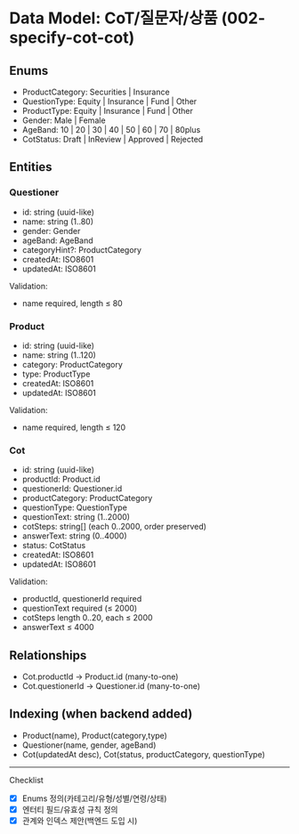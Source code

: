 # Data Model: CoT/질문자/상품 (002-specify-cot-cot)

## Enums
- ProductCategory: Securities | Insurance
- QuestionType: Equity | Insurance | Fund | Other
- ProductType: Equity | Insurance | Fund | Other
- Gender: Male | Female
- AgeBand: 10 | 20 | 30 | 40 | 50 | 60 | 70 | 80plus
- CotStatus: Draft | InReview | Approved | Rejected

## Entities

### Questioner
- id: string (uuid-like)
- name: string (1..80)
- gender: Gender
- ageBand: AgeBand
- categoryHint?: ProductCategory
- createdAt: ISO8601
- updatedAt: ISO8601

Validation:
- name required, length ≤ 80

### Product
- id: string (uuid-like)
- name: string (1..120)
- category: ProductCategory
- type: ProductType
- createdAt: ISO8601
- updatedAt: ISO8601

Validation:
- name required, length ≤ 120

### Cot
- id: string (uuid-like)
- productId: Product.id
- questionerId: Questioner.id
- productCategory: ProductCategory
- questionType: QuestionType
- questionText: string (1..2000)
- cotSteps: string[] (each 0..2000, order preserved)
- answerText: string (0..4000)
- status: CotStatus
- createdAt: ISO8601
- updatedAt: ISO8601

Validation:
- productId, questionerId required
- questionText required (≤ 2000)
- cotSteps length 0..20, each ≤ 2000
- answerText ≤ 4000

## Relationships
- Cot.productId → Product.id (many-to-one)
- Cot.questionerId → Questioner.id (many-to-one)

## Indexing (when backend added)
- Product(name), Product(category,type)
- Questioner(name, gender, ageBand)
- Cot(updatedAt desc), Cot(status, productCategory, questionType)

---

Checklist
- [x] Enums 정의(카테고리/유형/성별/연령/상태)
- [x] 엔터티 필드/유효성 규칙 정의
- [x] 관계와 인덱스 제안(백엔드 도입 시)
